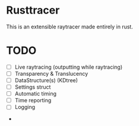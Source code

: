 # Rusttracer

This is an extensible raytracer made entirely in rust.


# TODO

* [ ] Live raytracing (outputting while raytracing)
* [ ] Transparency & Translucency
* [ ] DataStructure(s) (KDtree)
* [ ] Settings struct
* [ ] Automatic timing
* [ ] Time reporting
* [ ] Logging
* 